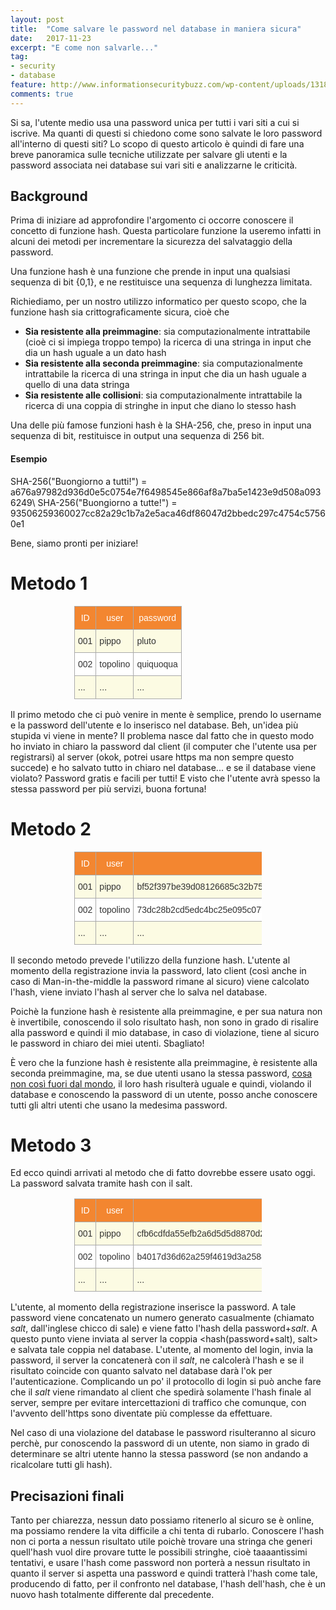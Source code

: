 ```yaml
---
layout: post
title:  "Come salvare le password nel database in maniera sicura"
date:   2017-11-23
excerpt: "E come non salvarle..."
tag:
- security
- database
feature: http://www.informationsecuritybuzz.com/wp-content/uploads/13186099_s.jpg
comments: true
---
```

Si sa, l'utente medio usa una password unica per tutti i vari siti a cui si iscrive. Ma quanti di questi si chiedono come sono salvate le loro password all'interno di questi siti? Lo scopo di questo articolo è quindi di fare una breve panoramica sulle tecniche utilizzate per salvare gli utenti e la password associata nei database sui vari siti e analizzarne le criticità.

## Background
Prima di iniziare ad approfondire l'argomento ci occorre conoscere il concetto di funzione hash. Questa particolare funzione la useremo infatti in alcuni dei metodi per incrementare la sicurezza del salvataggio della password.

Una funzione hash è una funzione che prende in input una qualsiasi sequenza di bit {0,1}, e ne restituisce una sequenza di lunghezza limitata.

Richiediamo, per un nostro utilizzo informatico per questo scopo, che la funzione hash sia crittograficamente sicura, cioè che

 - **Sia resistente alla preimmagine**: sia computazionalmente intrattabile (cioè ci si impiega troppo tempo) la ricerca di una stringa in input che dia un hash uguale a un dato hash
 - **Sia resistente alla seconda preimmagine**: sia computazionalmente intrattabile la ricerca di una stringa in input che dia un hash uguale a quello di una data stringa
 - **Sia resistente alle collisioni**:  sia computazionalmente intrattabile la ricerca di una coppia di stringhe in input che diano lo stesso hash

Una delle più famose funzioni hash è la SHA-256, che, preso in input una sequenza di bit, restituisce in output una sequenza di 256 bit.

#### Esempio
SHA-256("Buongiorno a tutti!") = a676a97982d936d0e5c0754e7f6498545e866af8a7ba5e1423e9d508a0936249\\
SHA-256("Buongiorno a tutte!") = 93506259360027cc82a29c1b7a2e5aca46df86047d2bbedc297c4754c57560e1

Bene, siamo pronti per iniziare!

# Metodo 1
<style type="text/css">
.tg  {border-collapse:collapse;border-spacing:0;border-color:#aaa; width: 300px;}
.tg td{font-family:Arial, sans-serif;font-size:14px;padding:10px 5px;border-style:solid;border-width:1px;overflow:hidden;word-break:normal;border-color:#aaa;color:#333;background-color:#fff;}
.tg th{font-family:Arial, sans-serif;font-size:14px;font-weight:normal;padding:10px 5px;border-style:solid;border-width:1px;overflow:hidden;word-break:normal;border-color:#aaa;color:#fff;background-color:#f38630;}
.tg .tg-j2zy{background-color:#FCFBE3;vertical-align:top}
.tg .tg-016x{color:#ffffff;vertical-align:top}
.tg .tg-yw4l{vertical-align:top}
</style>
<center>
<table class="tg">
  <tr>
    <th class="tg-016x">ID</th>
    <th class="tg-016x">user</th>
    <th class="tg-016x">password</th>
  </tr>
  <tr>
    <td class="tg-j2zy">001</td>
    <td class="tg-j2zy">pippo</td>
    <td class="tg-j2zy">pluto</td>
  </tr>
  <tr>
    <td class="tg-yw4l">002</td>
    <td class="tg-yw4l">topolino</td>
    <td class="tg-yw4l">quiquoqua</td>
  </tr>
  <tr>
    <td class="tg-j2zy">...</td>
    <td class="tg-j2zy">...</td>
    <td class="tg-j2zy">...</td>
  </tr>
</table>
</center>
Il primo metodo che ci può venire in mente è semplice, prendo lo username e la password dell'utente e lo inserisco nel database. Beh, un'idea più stupida vi viene in mente? Il problema nasce dal fatto che in questo modo ho inviato in chiaro la password dal client (il computer che l'utente usa per registrarsi) al server (okok, potrei usare https ma non sempre questo succede) e ho salvato tutto in chiaro nel database... e se il database viene violato? Password gratis e facili per tutti! E visto che l'utente avrà spesso la stessa password per più servizi, buona fortuna!

# Metodo 2
<center>
<table class="tg">
  <tr>
    <th class="tg-016x">ID</th>
    <th class="tg-016x">user</th>
    <th class="tg-016x">password</th>
  </tr>
  <tr>
    <td class="tg-j2zy">001</td>
    <td class="tg-j2zy">pippo</td>
    <td class="tg-j2zy">bf52f397be39d08126685c32b75f44405c8b9b0876c719dea456a40780b10e0c</td>
  </tr>
  <tr>
    <td class="tg-yw4l">002</td>
    <td class="tg-yw4l">topolino</td>
    <td class="tg-yw4l">73dc28b2cd5edc4bc25e095c0770c11f467ac0eb33ac26566c941cdb8b087592</td>
  </tr>
  <tr>
    <td class="tg-j2zy">...</td>
    <td class="tg-j2zy">...</td>
    <td class="tg-j2zy">...</td>
  </tr>
</table>
</center>
Il secondo metodo prevede l'utilizzo della funzione hash. 
L'utente al momento della registrazione invia la password, lato client (così anche in caso di Man-in-the-middle la password rimane al sicuro) viene calcolato l'hash, viene inviato l'hash al server che lo salva nel database.

Poichè la funzione hash è resistente alla preimmagine, e per sua natura non è invertibile, conoscendo il solo risultato hash, non sono in grado di risalire alla password e quindi il mio database, in caso di violazione, tiene al sicuro le password in chiaro dei miei utenti. Sbagliato! 

È vero che la funzione hash è resistente alla preimmagine, è resistente alla seconda preimmagine, ma, se due utenti usano la stessa password, [cosa non così fuori dal mondo](http://www.corriere.it/tecnologia/cyber-cultura/15_gennaio_21/password-cambiare-suggerimenti-008ea4d0-a15b-11e4-8f86-063e3fa7313b.shtml), il loro hash risulterà uguale e quindi, violando il database e conoscendo la password di un utente, posso anche conoscere tutti gli altri utenti che usano la medesima password.

# Metodo 3
Ed ecco quindi arrivati al metodo che di fatto dovrebbe essere usato oggi. La password salvata tramite hash con il salt.
<center>
	<table class="tg">
  <tr>
    <th class="tg-016x">ID</th>
    <th class="tg-016x">user</th>
    <th class="tg-016x">password</th>
    <th class="tg-yw4l">Salt</th>
  </tr>
  <tr>
    <td class="tg-j2zy">001</td>
    <td class="tg-j2zy">pippo</td>
    <td class="tg-j2zy">cfb6cdfda55efb2a6d5d5d8870d2477241f97c6804a53a627645b1a66e9c2562</td>
    <td class="tg-j2zy">21323</td>
  </tr>
  <tr>
    <td class="tg-yw4l">002</td>
    <td class="tg-yw4l">topolino</td>
    <td class="tg-yw4l">b4017d36d62a259f4619d3a2588cc1d431de53b9b0d899ebfdde9886806598c1</td>
    <td class="tg-yw4l">65542</td>
  </tr>
  <tr>
    <td class="tg-j2zy">...</td>
    <td class="tg-j2zy">...</td>
    <td class="tg-j2zy">...</td>
    <td class="tg-j2zy"></td>
  </tr>
</table>
</center>

L'utente, al momento della registrazione inserisce la password. A tale password viene concatenato un numero generato casualmente (chiamato _salt_, dall'inglese chicco di sale) e viene fatto l'hash della password+_salt_. A questo punto viene inviata al server la coppia &lt;hash(password+salt), salt&gt; e salvata tale coppia nel database. L'utente, al momento del login, invia la password, il server la concatenerà con il _salt_, ne calcolerà l'hash e se il risultato coincide con quanto salvato nel database darà l'ok per l'autenticazione. Complicando un po' il protocollo di login si può anche fare che il _salt_ viene rimandato al client che spedirà solamente l'hash finale al server, sempre per evitare intercettazioni di traffico che comunque, con l'avvento dell'https sono diventate più complesse da effettuare.

Nel caso di una violazione del database le password risulteranno al sicuro perchè, pur conoscendo la password di un utente, non siamo in grado di determinare se altri utente hanno la stessa password (se non andando a ricalcolare tutti gli hash).

## Precisazioni finali
Tanto per chiarezza, nessun dato possiamo ritenerlo al sicuro se è online, ma possiamo rendere la vita difficile a chi tenta di rubarlo. Conoscere l'hash non ci porta a nessun risultato utile poichè trovare una stringa che generi quell'hash vuol dire provare tutte le possibili stringhe, cioè taaaantissimi tentativi, e usare l'hash come password non porterà a nessun risultato in quanto il server si aspetta una password e quindi tratterà l'hash come tale, producendo di fatto, per il confronto nel database, l'hash dell'hash, che è un nuovo hash totalmente differente dal precedente.
